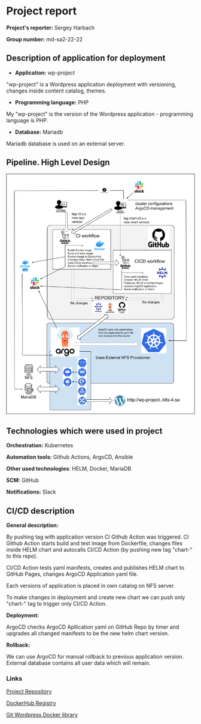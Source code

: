 # Project report

**Project's reporter:** Sergey Harbach

**Group number:** md-sa2-22-22

## Description of application for deployment

- **Application:**  wp-project

"wp-project" is a Wordpress application deployment with versioning, changes inside content catalog, themes.

- **Programming language:** PHP

My "wp-project" is the version of the Wordpress application - programming language is PHP.

- **Database:** Mariadb

Mariadb database is used on an external server.

## Pipeline. High Level Design

![scheme](content/project_scheme.png)

## Technologies which were used in project

**Orchestration:** Kubernetes

**Automation tools:** Github Actions, ArgoCD, Ansible

**Other used technologies**: HELM, Docker, MariaDB

**SCM:** GitHub

**Notifications:** Slack

## CI/CD description

**General description:**

By pushing tag with application version CI Github Action was triggered.  CI Github Action starts build and test image from Dockerfile, changes files inside HELM chart and autocalls CI/CD Action (by pushing new tag "chart-" to this repo).

CI/CD Action tests yaml manifests, creates and publishes HELM chart to GitHub Pages, changes ArgoCD Application yaml file.

Each versions of application is placed in own catalog on NFS server.

To make changes in deployment and create new chart we can push only "chart-" tag to trigger only CI/CD Action.

**Deployment:**

ArgoCD checks ArgoCD Apllication yaml on GitHub Repo by timer and upgrades all changed manifests to be the new helm chart version.

**Rollback:**

We can use ArgoCD for manual rollback to previous application version. External database contains all user data which will remain.

### Links

[Project Repository](https://github.com/sgoser/academy.project)

[DockerHub Registry](https://hub.docker.com/repository/docker/sgoser/academy-wordpress/tags)

[Git Wordpress Docker library](https://github.com/docker-library/wordpress)
